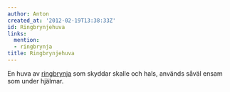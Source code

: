 ```yaml
---
author: Anton
created_at: '2012-02-19T13:38:33Z'
id: Ringbrynjehuva
links:
  mention:
  - ringbrynja
title: Ringbrynjehuva
---
```


En huva av [ringbrynja] som skyddar skalle och hals, används såväl ensam som under hjälmar.

  [ringbrynja]: ringbrynja
